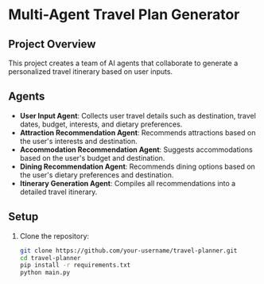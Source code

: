# Multi-Agent Travel Plan Generator

## Project Overview
This project creates a team of AI agents that collaborate to generate a personalized travel itinerary based on user inputs.

## Agents
- **User Input Agent**: Collects user travel details such as destination, travel dates, budget, interests, and dietary preferences.
- **Attraction Recommendation Agent**: Recommends attractions based on the user's interests and destination.
- **Accommodation Recommendation Agent**: Suggests accommodations based on the user's budget and destination.
- **Dining Recommendation Agent**: Recommends dining options based on the user's dietary preferences and destination.
- **Itinerary Generation Agent**: Compiles all recommendations into a detailed travel itinerary.

## Setup
1. Clone the repository:
   ```bash
   git clone https://github.com/your-username/travel-planner.git
   cd travel-planner
   pip install -r requirements.txt
   python main.py
   



